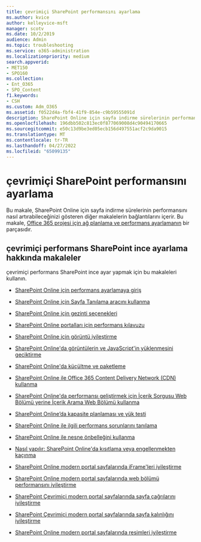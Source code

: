 ```yaml
---
title: çevrimiçi SharePoint performansını ayarlama
ms.author: kvice
author: kelleyvice-msft
manager: scotv
ms.date: 10/2/2019
audience: Admin
ms.topic: troubleshooting
ms.service: o365-administration
ms.localizationpriority: medium
search.appverid:
- MET150
- SPO160
ms.collection:
- Ent_O365
- SPO_Content
f1.keywords:
- CSH
ms.custom: Adm_O365
ms.assetid: f0522d4a-fbf4-41f9-854e-c9b59555091d
description: SharePoint Online için sayfa indirme sürelerinin performansını nasıl artırabileceğinizi gösteren diğer makalelerin bağlantılarını içerir.
ms.openlocfilehash: 196dbb502c813ec0f877069008d4c90494170665
ms.sourcegitcommit: e50c13d9be3ed05ecb156d497551acf2c9da9015
ms.translationtype: MT
ms.contentlocale: tr-TR
ms.lasthandoff: 04/27/2022
ms.locfileid: "65099135"
---
```

# <a name="tune-sharepoint-online-performance"></a>çevrimiçi SharePoint performansını ayarlama

Bu makale, SharePoint Online için sayfa indirme sürelerinin performansını nasıl artırabileceğinizi gösteren diğer makalelerin bağlantılarını içerir. Bu makale, [Office 365 projesi için ağ planlama ve performans ayarlamanın](./network-planning-and-performance.md) bir parçasıdır.

## <a name="articles-about-fine-tuning-sharepoint-online-performance"></a>çevrimiçi performans SharePoint ince ayarlama hakkında makaleler

çevrimiçi performans SharePoint ince ayar yapmak için bu makaleleri kullanın.
  
- [SharePoint Online için performans ayarlamaya giriş](introduction-to-performance-tuning-for-sharepoint-online.md)

- [SharePoint Online için Sayfa Tanılama aracını kullanma](page-diagnostics-for-spo.md)

- [SharePoint Online için gezinti seçenekleri](navigation-options-for-sharepoint-online.md)

- [SharePoint Online portalları için performans kılavuzu](/sharepoint/dev/solution-guidance/portal-performance)

- [SharePoint Online için görüntü iyileştirme](image-optimization-for-sharepoint-online.md)

- [SharePoint Online'da görüntülerin ve JavaScript'in yüklenmesini geciktirme](delay-loading-images-and-javascript-in-sharepoint-online.md)

- [SharePoint Online'da küçültme ve paketleme](minification-and-bundling-in-sharepoint-online.md)

- [SharePoint Online ile Office 365 Content Delivery Network (CDN) kullanma](use-microsoft-365-cdn-with-spo.md)

- [SharePoint Online'da performansı geliştirmek için İçerik Sorgusu Web Bölümü yerine İçerik Arama Web Bölümü kullanma](using-content-search-web-part-instead-of-content-query-web-part-to-improve-perfo.md)

- [SharePoint Online’da kapasite planlaması ve yük testi](capacity-planning-and-load-testing-sharepoint-online.md)

- [SharePoint Online ile ilgili performans sorunlarını tanılama](diagnosing-performance-issues-with-sharepoint-online.md)

- [SharePoint Online ile nesne önbelleğini kullanma](using-the-object-cache-with-sharepoint-online.md)

- [Nasıl yapılır: SharePoint Online'da kısıtlama veya engellenmekten kaçınma](/sharepoint/dev/general-development/how-to-avoid-getting-throttled-or-blocked-in-sharepoint-online)

- [SharePoint Online modern portal sayfalarında iFrame'leri iyileştirme](modern-iframe-optimization.md)

- [SharePoint Online modern portal sayfalarında web bölümü performansını iyileştirme](modern-web-part-optimization.md)

- [SharePoint Çevrimiçi modern portal sayfalarında sayfa çağrılarını iyileştirme](modern-page-call-optimization.md)

- [SharePoint Çevrimiçi modern portal sayfalarında sayfa kalınlığını iyileştirme](modern-page-weight-optimization.md)

- [SharePoint Online modern portal sayfalarında resimleri iyileştirme](modern-image-optimization.md)